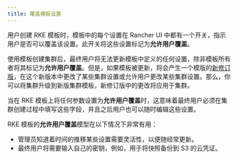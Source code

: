 ```yaml
---
title: 覆盖模板设置
---
```


用户创建 RKE 模板时，模板中的每个设置在 Rancher UI 中都有一个开关，指示用户是否可以覆盖该设置。此开关将这些设置标记为**允许用户覆盖**。

使用模板创建集群后，最终用户将无法更新模板中定义的任何设置，除非模板所有者将其标记为**允许用户覆盖**。但是，如果模板被更新，将会产生一个模版的[新修订版](/docs/admin-settings/rke-templates/creating-and-revising/_index)，在这个新版本中更改了某些集群设置或允许用户更改某些集群设置。那么，你可以将集群升级到新版集群模板，新修订版中的更改将应用于集群。

当在 RKE 模板上将任何参数设置为**允许用户覆盖**时，这意味着最终用户必须在集群创建过程中填写这些字段，并且之后用户也可以随时编辑这些设置。

RKE 模板的**允许用户覆盖**模型在以下情况下非常有用：

- 管理员知道着时间的推移某些设置需要灵活性，以便随经常更新。
- 最终用户将需要输入自己的密钥，例如，用于将快照备份到 S3 的云凭证。
